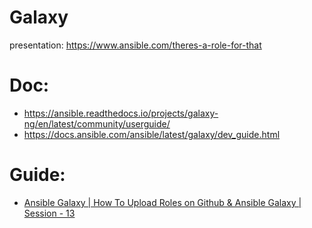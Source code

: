 # Galaxy
presentation: https://www.ansible.com/theres-a-role-for-that

# Doc:
- https://ansible.readthedocs.io/projects/galaxy-ng/en/latest/community/userguide/
- https://docs.ansible.com/ansible/latest/galaxy/dev_guide.html

# Guide:
- [Ansible Galaxy | How To Upload Roles on Github & Ansible Galaxy | Session - 13](https://youtu.be/WaPIUhcwoPU)
